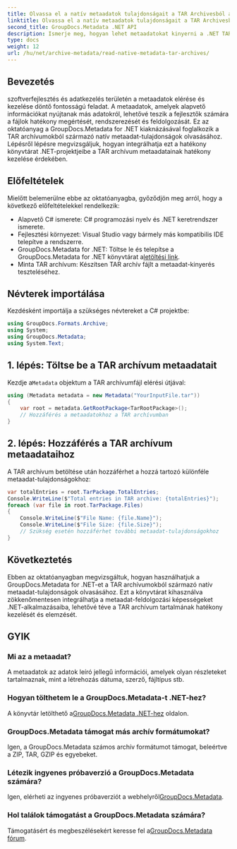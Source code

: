 ```yaml
---
title: Olvassa el a natív metaadatok tulajdonságait a TAR Archivesból a .NET-ben
linktitle: Olvassa el a natív metaadatok tulajdonságait a TAR Archivesból a .NET-ben
second_title: GroupDocs.Metadata .NET API
description: Ismerje meg, hogyan lehet metaadatokat kinyerni a .NET TAR archívumából a GroupDocs.Metadata használatával. Ez az oktatóanyag lépésről lépésre végigvezeti a folyamaton.
type: docs
weight: 12
url: /hu/net/archive-metadata/read-native-metadata-tar-archives/
---
```

## Bevezetés
szoftverfejlesztés és adatkezelés területén a metaadatok elérése és kezelése döntő fontosságú feladat. A metaadatok, amelyek alapvető információkat nyújtanak más adatokról, lehetővé teszik a fejlesztők számára a fájlok hatékony megértését, rendszerezését és feldolgozását. Ez az oktatóanyag a GroupDocs.Metadata for .NET kiaknázásával foglalkozik a TAR archívumokból származó natív metaadat-tulajdonságok olvasásához. Lépésről lépésre megvizsgáljuk, hogyan integrálhatja ezt a hatékony könyvtárat .NET-projektjeibe a TAR archívum metaadatainak hatékony kezelése érdekében.
## Előfeltételek
Mielőtt belemerülne ebbe az oktatóanyagba, győződjön meg arról, hogy a következő előfeltételekkel rendelkezik:
- Alapvető C# ismerete: C# programozási nyelv és .NET keretrendszer ismerete.
- Fejlesztési környezet: Visual Studio vagy bármely más kompatibilis IDE telepítve a rendszerre.
-  GroupDocs.Metadata for .NET: Töltse le és telepítse a GroupDocs.Metadata for .NET könyvtárat a[letöltési link](https://releases.groupdocs.com/metadata/net/).
- Minta TAR archívum: Készítsen TAR archív fájlt a metaadat-kinyerés teszteléséhez.

## Névterek importálása
Kezdésként importálja a szükséges névtereket a C# projektbe:
```csharp
using GroupDocs.Formats.Archive;
using System;
using GroupDocs.Metadata;
using System.Text;
```
## 1. lépés: Töltse be a TAR archívum metaadatait
 Kezdje a`Metadata` objektum a TAR archívumfájl elérési útjával:
```csharp
using (Metadata metadata = new Metadata("YourInputFile.tar"))
{
    var root = metadata.GetRootPackage<TarRootPackage>();
    // Hozzáférés a metaadatokhoz a TAR archívumban
}
```
## 2. lépés: Hozzáférés a TAR archívum metaadataihoz
A TAR archívum betöltése után hozzáférhet a hozzá tartozó különféle metaadat-tulajdonságokhoz:
```csharp
var totalEntries = root.TarPackage.TotalEntries;
Console.WriteLine($"Total entries in TAR archive: {totalEntries}");
foreach (var file in root.TarPackage.Files)
{
    Console.WriteLine($"File Name: {file.Name}");
    Console.WriteLine($"File Size: {file.Size}");
    // Szükség esetén hozzáférhet további metaadat-tulajdonságokhoz
}
```

## Következtetés
Ebben az oktatóanyagban megvizsgáltuk, hogyan használhatjuk a GroupDocs.Metadata for .NET-et a TAR archívumokból származó natív metaadat-tulajdonságok olvasásához. Ezt a könyvtárat kihasználva zökkenőmentesen integrálhatja a metaadat-feldolgozási képességeket .NET-alkalmazásaiba, lehetővé téve a TAR archívum tartalmának hatékony kezelését és elemzését.

## GYIK
### Mi az a metaadat?
A metaadatok az adatok leíró jellegű információi, amelyek olyan részleteket tartalmaznak, mint a létrehozás dátuma, szerző, fájltípus stb.
### Hogyan tölthetem le a GroupDocs.Metadata-t .NET-hez?
 A könyvtár letölthető a[GroupDocs.Metadata .NET-hez](https://releases.groupdocs.com/metadata/net/) oldalon.
### GroupDocs.Metadata támogat más archív formátumokat?
Igen, a GroupDocs.Metadata számos archív formátumot támogat, beleértve a ZIP, TAR, GZIP és egyebeket.
### Létezik ingyenes próbaverzió a GroupDocs.Metadata számára?
 Igen, elérheti az ingyenes próbaverziót a webhelyről[GroupDocs.Metadata](https://releases.groupdocs.com/).
### Hol találok támogatást a GroupDocs.Metadata számára?
 Támogatásért és megbeszélésekért keresse fel a[GroupDocs.Metadata fórum](https://forum.groupdocs.com/c/metadata/14).